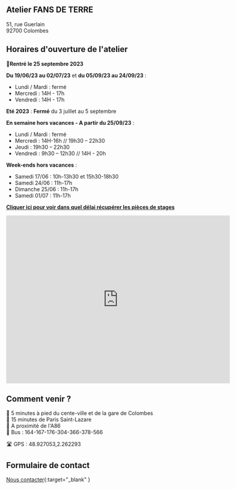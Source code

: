 ## Atelier FANS DE TERRE  
51, rue Guerlain  
92700 Colombes  

  
## Horaires d'ouverture de l'atelier    
  
🌟**Rentré le 25 septembre 2023**  

**Du 19/06/23 au 02/07/23** et **du 05/09/23 au 24/09/23** :   
- Lundi / Mardi : fermé  
- Mercredi : 14H - 17h     
- Vendredi : 14H - 17h   
     
**Eté 2023** : **Fermé** du 3 juillet au 5 septembre  
  
**En semaine hors vacances - A partir du 25/09/23** :                    
- Lundi / Mardi : fermé  
- Mercredi : 14H-16h // 19h30 – 22h30  
- Jeudi : 19h30 – 22h30  
- Vendredi : 9h30 – 12h30 // 14H - 20h   


**Week-ends hors vacances** :     
- Samedi 17/06 : 10h-13h30 et 15h30-18h30    
- Samedi 24/06 : 11h-17h      
- Dimanche 25/06 : 11h-17h  
- Samedi 01/07 : 11h-17h       


  
**[Cliquer ici pour voir dans quel délai récupérer les pièces de stages](recuperation_pieces)**  
  
  

<iframe src="https://www.google.com/maps/embed?pb=!1m18!1m12!1m3!1d2621.3848954030345!2d2.260071015676809!3d48.92711037929425!2m3!1f0!2f0!3f0!3m2!1i1024!2i768!4f13.1!3m3!1m2!1s0x47e665e842c643b1%3A0x925e853e4532c!2sAtelier%20Fans%20de%20Terre!5e0!3m2!1sfr!2sfr!4v1614334056042!5m2!1sfr!2sfr" width="600" height="450" style="border:0;" allowfullscreen="" loading="lazy"></iframe>
 
## Comment venir ?

:footprints: 5 minutes à pied du cente-ville et de la gare de Colombes  
:train2: 15 minutes de Paris Saint-Lazare  
:car: A proximité de l'A86  
:bus: Bus : 164-167-176-304-366-378-566

 :motorway: GPS : 48.927053,2.262293

## Formulaire de contact
[Nous contacter](https://docs.google.com/forms/d/e/1FAIpQLScDnAGxa7UlusJ0sVcahW_FnYDXCc4BQsAE5W8vGXzb9_z4pg/viewform?entry.1318731939&entry.625861564&entry.1682638982&entry.1661862399&entry.635975601){:target="_blank" }
